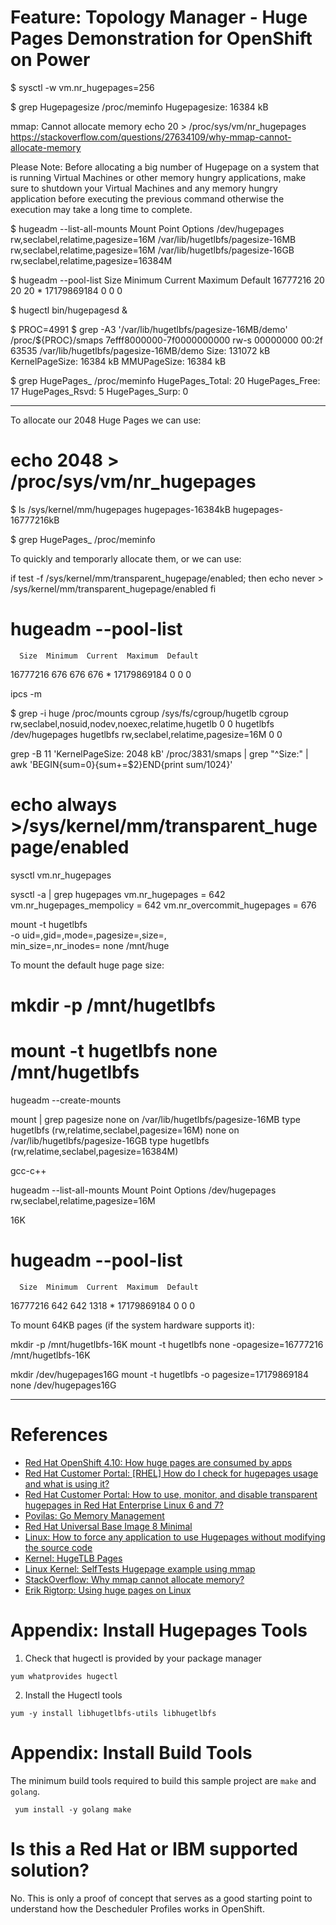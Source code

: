 # Feature: Topology Manager - Huge Pages Demonstration for OpenShift on Power


$ sysctl -w vm.nr_hugepages=256

$ grep Hugepagesize /proc/meminfo
Hugepagesize:      16384 kB


mmap: Cannot allocate memory
echo 20 > /proc/sys/vm/nr_hugepages
https://stackoverflow.com/questions/27634109/why-mmap-cannot-allocate-memory

Please Note: Before allocating a big number of Hugepage on a system that is running Virtual Machines or other memory hungry applications, make sure to shutdown your Virtual Machines and any memory hungry application before executing the previous command otherwise the execution may take a long time to complete.

$  hugeadm  --list-all-mounts 
Mount Point                      Options
/dev/hugepages                   rw,seclabel,relatime,pagesize=16M
/var/lib/hugetlbfs/pagesize-16MB rw,seclabel,relatime,pagesize=16M
/var/lib/hugetlbfs/pagesize-16GB rw,seclabel,relatime,pagesize=16384M

$ hugeadm  --pool-list
      Size  Minimum  Current  Maximum  Default
  16777216       20       20       20        *
17179869184        0        0        0         


$ hugectl bin/hugepagesd &


$ PROC=4991
$ grep -A3 '/var/lib/hugetlbfs/pagesize-16MB/demo' /proc/${PROC}/smaps
7efff8000000-7f0000000000 rw-s 00000000 00:2f 63535                      /var/lib/hugetlbfs/pagesize-16MB/demo
Size:             131072 kB
KernelPageSize:    16384 kB
MMUPageSize:       16384 kB

$ grep HugePages_ /proc/meminfo
HugePages_Total:      20
HugePages_Free:       17
HugePages_Rsvd:        5
HugePages_Surp:        0

<hr>







To allocate our 2048 Huge Pages we can use:

# echo 2048 > /proc/sys/vm/nr_hugepages

    

$ ls /sys/kernel/mm/hugepages
hugepages-16384kB  hugepages-16777216kB


$ grep HugePages_ /proc/meminfo


To quickly and temporarly allocate them, or we can use:



if test -f /sys/kernel/mm/transparent_hugepage/enabled; then
   echo never > /sys/kernel/mm/transparent_hugepage/enabled
fi

# hugeadm --pool-list
      Size  Minimum  Current  Maximum  Default
  16777216      676      676      676        *
17179869184        0        0        0         

ipcs -m

$ grep -i huge /proc/mounts
cgroup /sys/fs/cgroup/hugetlb cgroup rw,seclabel,nosuid,nodev,noexec,relatime,hugetlb 0 0
hugetlbfs /dev/hugepages hugetlbfs rw,seclabel,relatime,pagesize=16M 0 0

grep -B 11 'KernelPageSize: 2048 kB' /proc/3831/smaps | grep "^Size:" | awk 'BEGIN{sum=0}{sum+=$2}END{print sum/1024}'

# echo always >/sys/kernel/mm/transparent_hugepage/enabled

sysctl vm.nr_hugepages

sysctl -a | grep hugepages
vm.nr_hugepages = 642
vm.nr_hugepages_mempolicy = 642
vm.nr_overcommit_hugepages = 676


mount -t hugetlbfs \
      -o uid=<value>,gid=<value>,mode=<value>,pagesize=<value>,size=<value>,\
      min_size=<value>,nr_inodes=<value> none /mnt/huge

To mount the default huge page size:

# mkdir -p /mnt/hugetlbfs
# mount -t hugetlbfs none /mnt/hugetlbfs

hugeadm --create-mounts

mount | grep pagesize
none on /var/lib/hugetlbfs/pagesize-16MB type hugetlbfs (rw,relatime,seclabel,pagesize=16M)
none on /var/lib/hugetlbfs/pagesize-16GB type hugetlbfs (rw,relatime,seclabel,pagesize=16384M)

gcc-c++

hugeadm --list-all-mounts 
Mount Point          Options
/dev/hugepages       rw,seclabel,relatime,pagesize=16M

16K
# hugeadm --pool-list
      Size  Minimum  Current  Maximum  Default
  16777216      642      642     1318        *
17179869184        0        0        0        

To mount 64KB pages (if the system hardware supports it):

mkdir -p /mnt/hugetlbfs-16K
mount -t hugetlbfs none -opagesize=16777216 /mnt/hugetlbfs-16K

mkdir /dev/hugepages16G
mount -t hugetlbfs -o pagesize=17179869184 none /dev/hugepages16G

<hr>

# References

- [Red Hat OpenShift 4.10: How huge pages are consumed by apps](https://docs.openshift.com/container-platform/4.10/scalability_and_performance/what-huge-pages-do-and-how-they-are-consumed-by-apps.html)
- [Red Hat Customer Portal: [RHEL] How do I check for hugepages usage and what is using it?](https://access.redhat.com/solutions/320303)
- [Red Hat Customer Portal: How to use, monitor, and disable transparent hugepages in Red Hat Enterprise Linux 6 and 7?](https://access.redhat.com/solutions/46111)
- [Povilas: Go Memory Management](https://povilasv.me/go-memory-management/)
- [Red Hat Universal Base Image 8 Minimal](https://catalog.redhat.com/software/containers/ubi8/ubi-minimal/5c359a62bed8bd75a2c3fba8?architecture=ppc64le&container-tabs=gti)
- [Linux: How to force any application to use Hugepages without modifying the source code](https://paolozaino.wordpress.com/2016/10/02/how-to-force-any-linux-application-to-use-hugepages-without-modifying-the-source-code/)
- [Kernel: HugeTLB Pages](https://www.kernel.org/doc/html/latest/admin-guide/mm/hugetlbpage.html)
- [Linux Kernel: SelfTests Hugepage example using mmap](https://github.com/torvalds/linux/blob/master/tools/testing/selftests/vm/hugepage-mmap.c)
- [StackOverflow: Why mmap cannot allocate memory?](https://stackoverflow.com/questions/27634109/why-mmap-cannot-allocate-memory)
- [Erik Rigtorp: Using huge pages on Linux](https://rigtorp.se/hugepages/)

# Appendix: Install Hugepages Tools

1. Check that hugectl is provided by your package manager

```
yum whatprovides hugectl
```

2. Install the Hugectl tools

```
yum -y install libhugetlbfs-utils libhugetlbfs
```

# Appendix: Install Build Tools

The minimum build tools required to build this sample project are `make` and `golang`.

```
 yum install -y golang make
```

# Is this a Red Hat or IBM supported solution?

No. This is only a proof of concept that serves as a good starting point to understand how the Descheduler Profiles works in OpenShift.